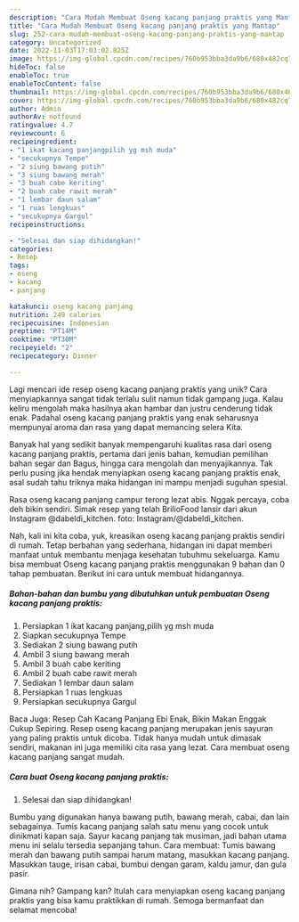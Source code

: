 ```yaml
---
description: "Cara Mudah Membuat Oseng kacang panjang praktis yang Mantap"
title: "Cara Mudah Membuat Oseng kacang panjang praktis yang Mantap"
slug: 252-cara-mudah-membuat-oseng-kacang-panjang-praktis-yang-mantap
category: Uncategorized
date: 2022-11-03T17:03:02.825Z
image: https://img-global.cpcdn.com/recipes/760b953bba3da9b6/680x482cq70/oseng-kacang-panjang-praktis-foto-resep-utama.jpg
hideToc: false
enableToc: true
enableTocContent: false
thumbnail: https://img-global.cpcdn.com/recipes/760b953bba3da9b6/680x482cq70/oseng-kacang-panjang-praktis-foto-resep-utama.jpg
cover: https://img-global.cpcdn.com/recipes/760b953bba3da9b6/680x482cq70/oseng-kacang-panjang-praktis-foto-resep-utama.jpg
author: Admin
authorAv: notfound
ratingvalue: 4.7
reviewcount: 6
recipeingredient:
- "1 ikat kacang panjangpilih yg msh muda"
- "secukupnya Tempe"
- "2 siung bawang putih"
- "3 siung bawang merah"
- "3 buah cabe keriting"
- "2 buah cabe rawit merah"
- "1 lembar daun salam"
- "1 ruas lengkuas"
- "secukupnya Gargul"
recipeinstructions:

- "Selesai dan siap dihidangkan!"
categories:
- Resep
tags:
- oseng
- kacang
- panjang

katakunci: oseng kacang panjang 
nutrition: 249 calories
recipecuisine: Indonesian
preptime: "PT14M"
cooktime: "PT30M"
recipeyield: "2"
recipecategory: Dinner

---
```





Lagi mencari ide resep oseng kacang panjang praktis yang unik? Cara menyiapkannya sangat tidak terlalu sulit namun tidak gampang juga. Kalau keliru mengolah maka hasilnya akan hambar dan justru cenderung tidak enak. Padahal oseng kacang panjang praktis yang enak seharusnya mempunyai aroma dan rasa yang dapat memancing selera Kita.





Banyak hal yang sedikit banyak mempengaruhi kualitas rasa dari oseng kacang panjang praktis, pertama dari jenis bahan, kemudian pemilihan bahan segar dan Bagus, hingga cara mengolah dan menyajikannya. Tak perlu pusing jika hendak menyiapkan oseng kacang panjang praktis enak,      asal sudah tahu triknya maka hidangan ini mampu menjadi suguhan spesial.














Rasa oseng kacang panjang campur terong lezat abis. Nggak percaya, coba deh bikin sendiri. Simak resep yang telah BrilioFood lansir dari akun Instagram @dabeldi_kitchen. foto: Instagram/@dabeldi_kitchen.






Nah, kali ini kita coba, yuk, kreasikan oseng kacang panjang praktis sendiri di rumah. Tetap berbahan yang sederhana, hidangan ini dapat memberi manfaat untuk membantu menjaga kesehatan tubuhmu sekeluarga. Kamu bisa membuat Oseng kacang panjang praktis menggunakan 9 bahan dan 0 tahap pembuatan. Berikut ini cara untuk membuat hidangannya.

<!--inarticleads1-->

##### Bahan-bahan dan bumbu yang dibutuhkan untuk pembuatan Oseng kacang panjang praktis:

1. Persiapkan 1 ikat kacang panjang,pilih yg msh muda
1. Siapkan secukupnya Tempe
1. Sediakan 2 siung bawang putih
1. Ambil 3 siung bawang merah
1. Ambil 3 buah cabe keriting
1. Ambil 2 buah cabe rawit merah
1. Sediakan 1 lembar daun salam
1. Persiapkan 1 ruas lengkuas
1. Persiapkan secukupnya Gargul


Baca Juga: Resep Cah Kacang Panjang Ebi Enak, Bikin Makan Enggak Cukup Sepiring. Resep oseng kacang panjang merupakan jenis sayuran yang paling praktis untuk dicoba. Tidak hanya mudah untuk dimasak sendiri, makanan ini juga memiliki cita rasa yang lezat. Cara membuat oseng kacang panjang sangat mudah. 

<!--inarticleads2-->

##### Cara buat Oseng kacang panjang praktis:


1. Selesai dan siap dihidangkan!

Bumbu yang digunakan hanya bawang putih, bawang merah, cabai, dan lain sebagainya. Tumis kacang panjang salah satu menu yang cocok untuk dinikmati kapan saja. Sayur kacang panjang tak musiman, jadi bahan utama menu ini selalu tersedia sepanjang tahun. Cara membuat: Tumis bawang merah dan bawang putih sampai harum matang, masukkan kacang panjang. Masukkan tauge, irisan cabai, bumbui dengan garam, kaldu jamur, dan gula pasir. 

Gimana nih? Gampang kan? Itulah cara menyiapkan oseng kacang panjang praktis yang bisa kamu praktikkan di rumah. Semoga bermanfaat dan selamat mencoba!
